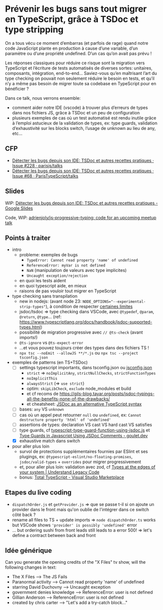 # Prévenir les bugs sans tout migrer en TypeScript, grâce à TSDoc et type stripping

On a tous vécu ce moment d’embarras (et parfois de rage) quand notre code JavaScript plante en production à cause d’une variable, d’un paramètre ou d’une propriété undefined. D’un cas qu’on avait pas prévu !

Les réponses classiques pour réduire ce risque sont la migration vers TypeScript et l’écriture de tests automatisés de diverses sortes: unitaires, composants, intégration, end-to-end… Saviez-vous qu’en maîtrisant l’art du type checking on pouvait non seulement réduire le besoin en tests, et qu’il n’y a même pas besoin de migrer toute sa codebase en TypeScript pour en bénéficier ?

Dans ce talk, nous verrons ensemble:

- comment aider notre IDE (vscode) à trouver plus d’erreurs de types dans nos fichiers JS, grâce à TSDoc et un peu de configuration
- plusieurs exemples de cas où un test automatisé est rendu inutile grâce à l’emploi astucieux de la validation de types, ex: type guards, validation d’exhaustivité sur les blocks switch, l’usage de unknown au lieu de any, etc…

## CFP

- [Détecter les bugs depuis son IDE: TSDoc et autres recettes pratiques · Issue #228 · parisjs/talks](https://github.com/parisjs/talks/issues/228)
- [Détecter les bugs depuis son IDE: TSDoc et autres recettes pratiques · Issue #68 · ParisTypeScript/talks](https://github.com/ParisTypeScript/talks/issues/68)

## Slides

WIP: [Détecter les bugs depuis son IDE: TSDoc et autres recettes pratiques - Google Slides](https://docs.google.com/presentation/d/1IiDmJ_rWsdvczRHhJUZubABJF89_-sEcaGvARVnAcy0/edit#slide=id.g328fe9c0464_0_28)

Code, WIP: [adrienjoly/js-progressive-typing: code for an upcoming meetup talk](https://github.com/adrienjoly/js-progressive-typing)

## Points à traiter

- intro
    - probleme: exemples de bugs
        - `TypeError: Cannot read property 'name' of undefined`
        - `ReferenceError: myVar is not defined`
        - `NaN` (manipulation de valeurs avec type implicites)
        - `Uncaught exception/rejection`
    - en quoi les tests aident
    - en quoi typescript aide, en mieux
    - raisons de pas vouloir tout migrer en TypeScript
- type checking sans transpilation
    - new in nodejs: (avant node 23: `NODE_OPTIONS="--experimental-strip-types"`), à condition de respecter [certaines limites](https://x.com/Neolectron/status/1878190304014049728)
    - jsdoc/tsdoc => type checking dans VSCode, avec `@typedef`, `@param`, `@return`, `@type`... (ref: https://www.typescriptlang.org/docs/handbook/jsdoc-supported-types.html)
    - possibilité de migration progressive avec `// @ts-check` (avant imports!)
    - `@ts-ignore` vs `@ts-expect-error`
    - ...et vous pouvez toujours créer des types dans des fichiers TS !
    - `npx tsc --noEmit --allowJS **/*.js` ou  `npx tsc --project tsconfig.json`
- exemples de patterns (en TS+TSDoc)
    - [ ] settings typescript importants, dans tsconfig.json ou [jsconfig.json](https://code.visualstudio.com/docs/languages/jsconfig)
        - `strict` => `noImplicitAny`, `strictNullChecks`, `strictFunctionTypes`
        - `noImplicitThis`
        - `alwaysStrict` (=> `use strict`)
        - optim: `skipLibCheck`, `exclude` node_modules et build
        - et cf recoms de https://gils-blog.tayar.org/posts/jsdoc-typings-all-the-benefits-none-of-the-drawbacks/
        - et cheatsheet: [JSDoc as an alternative TypeScript syntax](https://alexharri.com/blog/jsdoc-as-an-alternative-typescript-syntax)
    - [ ] bases: `any` VS `unknown`
    - [ ] cas où un appel peut retourner `null` ou `undefined`, ex: `Cannot destructure property 'html' of 'undefined'`
    - [ ] assertions de types: declaration VS cast VS hard cast VS satisfies
    - [ ] type guards, cf [typescript-type-guard-function-using-jsdoc.js](https://gist.github.com/adrienjoly/779abbfd705f3b3a963af395cfa4a9b2) et [Type Guards in Javascript Using JSDoc Comments - goulet.dev](https://goulet.dev/posts/type-guard-in-jsdoc/)
    - [x] exhaustive match dans switch
- pour aller plus loin
    - survol de protections supplémentaires fournies par ESlint et ses plugings, ex: `@typescript-eslint/no-floating-promises`, `jsdoc/valid-types` + `overrides` pour migrer progressivement
    - et, pour aller plus loin: validation avec zod, cf [Types at the edges of your system | Understand Legacy Code](https://understandlegacycode.com/typing-the-edges/)
    - bonus: [Total TypeScript - Visual Studio Marketplace](https://marketplace.visualstudio.com/items?itemName=mattpocock.ts-error-translator)

## Etapes du live coding

- `dispatchOrder.js` et `getProvider.js` => que se passe t-il si on ajoute un provider dans le front mais qu'on oublie de l'intégrer dans ce switch côté back ?
- rename all files to TS + update imports => `node dispatchOrder.ts` works but VSCode shows `'provider' is possibly 'undefined'` error
- ... but ordering sushi from front leads still leads to a error 500! => let's define a contract between back and front 

## Idée générique

Can you generate the opening credits of the "X Files" tv show, will the following changes in text:
- The X Files --> The JS Fails
- Paranormal activity --> Cannot read property 'name' of undefined
- starring David Duchovny --> Uncaught exception
- government denies knowledge --> ReferenceError: user is not defined
- Gillian Anderson --> ReferenceError: user is not defined
- created by chris carter --> "Let's add a try-catch block..."
